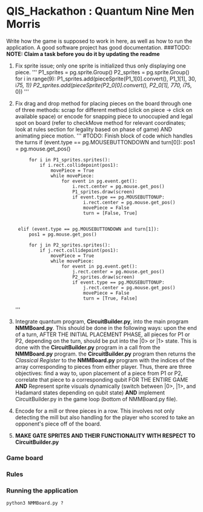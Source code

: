 # QIS_Hackathon : Quantum Nine Men Morris

Write how the game is supposed to work in here, as well as how to run the application. A good software project has good documentation.
###TODO: 
**NOTE: Claim a task before you do it by updating the readme**
1. Fix sprite issue; only one sprite is initialized thus only displaying one piece.
   '''
   P1_sprites = pg.sprite.Group()
   P2_sprites = pg.sprite.Group()
   for i in range(9):
       P1_sprites.add(pieceSprite(P1_1[0].convert(), P1_1[1], 30, i*75, 1))
       P2_sprites.add(pieceSprite(P2_0[0].convert(), P2_0[1], 770, i*75, 0))
   '''
2. Fix drag and drop method for placing pieces on the board through one of three methods: scrap for different method (click on piece -> click on available space) or encode for snapping piece to unoccupied and legal spot on board (refer to checkMove method for relevant coordinates; look at rules section for legality based on phase of game) AND animating piece motion.
   '''
   #TODO: Finish block of code which handles the turns
        if (event.type == pg.MOUSEBUTTONDOWN and turn[0]):
            pos1 = pg.mouse.get_pos()

            for i in P1_sprites.sprites():
                if i.rect.collidepoint(pos1):
                    movePiece = True
                    while movePiece:
                        for event in pg.event.get():
                            i.rect.center = pg.mouse.get_pos()
                            P1_sprites.draw(screen)
                            if event.type == pg.MOUSEBUTTONUP:
                                i.rect.center = pg.mouse.get_pos()
                                movePiece = False
                                turn = [False, True]


        elif (event.type == pg.MOUSEBUTTONDOWN and turn[1]):
            pos1 = pg.mouse.get_pos()

            for j in P2_sprites.sprites():
                if j.rect.collidepoint(pos1):
                    movePiece = True
                    while movePiece:
                        for event in pg.event.get():
                            j.rect.center = pg.mouse.get_pos()
                            P2_sprites.draw(screen)
                            if event.type == pg.MOUSEBUTTONUP:
                                j.rect.center = pg.mouse.get_pos()
                                movePiece = False
                                turn = [True, False]
   '''
3. Integrate quantum program, **CircuitBuilder.py**, into the main program **NMMBoard.py**. This should be done in the following ways: upon the end of a turn, AFTER THE INITIAL PLACEMENT PHASE, all pieces for P1 or P2, depending on the turn, should be put into the |0> or |1> state. This is done with the **CircuitBuilder.py** program in a call from the **NMMBoard.py** program. the **CircuitBuilder.py** program then returns the *Classical Register* to the **NMMBoard.py** program with the indices of the array corresponding to pieces from either player. Thus, there are three objectives: find a way to, upon placement of a piece from P1 or P2, correlate that piece to a corresponding qubit FOR THE ENTIRE GAME **AND** Represent sprite visuals dynamically (switch between |0>, |1>, and Hadamard states depending on qubit state) **AND** implement CircuitBuilder.py in the game loop (bottom of NMMBoard.py file).
   
4. Encode for a mill or three pieces in a row. This involves not only detecting the mill but also handling for the player who scored to take an opponent's piece off of the board.
   
5. **MAKE GATE SPRITES AND THEIR FUNCTIONALITY WITH RESPECT TO CircuitBuilder.py**

### Game board
 
### Rules

### Running the application
```
python3 NMMBoard.py ?
```
